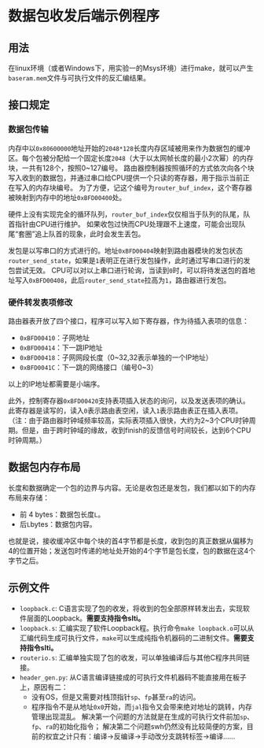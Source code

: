 # 数据包收发后端示例程序

## 用法

在linux环境（或者Windows下，用实验一的Msys环境）进行make，就可以产生`baseram.mem`文件与可执行文件的反汇编结果。

## 接口规定

### 数据包传输

内存中以`0x80600000`地址开始的`2048*128`长度内存区域被用来作为数据包的缓冲区。每个包被分配给一个固定长度`2048`（大于以太网帧长度的最小2次幂）的内存块，一共有128个，按照0~127编号。
路由器控制器按照循环的方式依次向各个块写入收到的数据包，并通过串口给CPU提供一个只读的寄存器，用于指示当前正在写入的内存块编号。
为了方便，记这个编号为`router_buf_index`，这个寄存器被映射到内存中的地址`0xBFD00400`处。

硬件上没有实现完全的循环队列，`router_buf_index`仅仅相当于队列的队尾，队首指针由CPU进行维护。
如果收包过快而CPU处理跟不上速度，可能会出现队尾“套圈”追上队首的现象，此时会发生丢包。

发包是以写串口的方式进行的。地址`0xBFD00404`映射到路由器模块的发包状态`router_send_state`，如果是`1`表明正在进行发包操作，此时通过写串口进行的发包尝试无效。
CPU可以对以上串口进行轮询，当读到`0`时，可以将待发送包的首地址写入`0xBFD00408`，此后`router_send_state`拉高为`1`，路由器进行发包。

### 硬件转发表项修改

路由器表开放了四个接口，程序可以写入如下寄存器，作为待插入表项的信息：

- `0xBFD00410`：子网地址
- `0xBFD00414`：下一跳IP地址
- `0xBFD00418`：子网网段长度（0~32,32表示单独的一个IP地址）
- `0xBFD0041C`：下一跳的网络接口（编号0~3）

以上的IP地址都需要是小端序。

此外，控制寄存器`0xBFD00420`支持表项插入状态的询问，以及发送表项的确认。此寄存器是读写的，读入`0`表示路由表空闲，读入`1`表示路由表正在插入表项。
（注：由于路由器时钟域频率较高，实际表项插入很快，大约为2~3个CPU时钟周期。但是，由于跨时钟域的缘故，收到finish的反馈信号时间较长，达到6个CPU时钟周期。）

## 数据包内存布局

长度和数据确定一个包的边界与内容。无论是收包还是发包，我们都以如下的内存布局来存储：

- 前 4 bytes：数据包长度`L`。
- 后`L`bytes：数据包内容。

也就是说，接收缓冲区中每个块的首4字节都是长度，收到包的真正数据从偏移为4的位置开始；发送包时传递的地址处开始的4个字节是包长度，包的数据在这4个字节之后。

## 示例文件

- `loopback.c`: C语言实现了包的收发，将收到的包全部原样转发出去，实现软件层面的Loopback。**需要支持指令slti。**
- `loopback.s`: 汇编实现了软件Loopback程。执行命令`make loopback.o`可以从汇编代码生成可执行文件，`make`可以生成纯指令机器码的二进制文件。**需要支持指令slti。**
- `routerio.s`: 汇编单独实现了包的收发，可以单独编译后与其他C程序共同链接。
- `header_gen.py`: 从C语言编译链接成的可执行文件机器码不能直接用在板子上，原因有二：
  - 没有OS，但是又需要对栈顶指针`sp`、`fp`甚至`ra`的访问。
  - 程序指令不是从地址`0x0`开始，而`jal`指令又会带来绝对地址的跳转，内存管理出现混乱。
  解决第一个问题的方法就是在生成的可执行文件前加`sp`、`fp`、`ra`的初始化指令；
  解决第二个问题swh仍然没有比较简便的方案，目前的权宜之计只有：编译->反编译->手动改分支跳转标签->编译……
